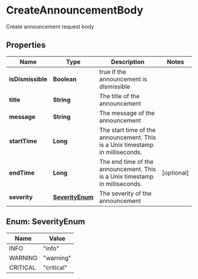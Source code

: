 

# CreateAnnouncementBody

Create announcement request body

## Properties

| Name | Type | Description | Notes |
|------------ | ------------- | ------------- | -------------|
|**isDismissible** | **Boolean** | true if the announcement is dismissible |  |
|**title** | **String** | The title of the announcement |  |
|**message** | **String** | The message of the announcement |  |
|**startTime** | **Long** | The start time of the announcement. This is a Unix timestamp in milliseconds. |  |
|**endTime** | **Long** | The end time of the announcement. This is a Unix timestamp in milliseconds. |  [optional] |
|**severity** | [**SeverityEnum**](#SeverityEnum) | The severity of the announcement |  |



## Enum: SeverityEnum

| Name | Value |
|---- | -----|
| INFO | &quot;info&quot; |
| WARNING | &quot;warning&quot; |
| CRITICAL | &quot;critical&quot; |




